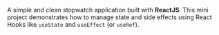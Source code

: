 A simple and clean stopwatch application built with **ReactJS**. This mini project demonstrates how to manage state and side effects using React Hooks like `useState` and `useEffect` (or `useRef`).
